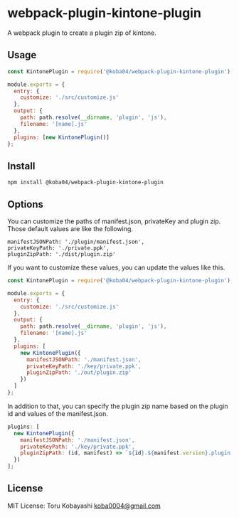 # webpack-plugin-kintone-plugin

A webpack plugin to create a plugin zip of kintone.

## Usage

```js
const KintonePlugin = require('@koba04/webpack-plugin-kintone-plugin');

module.exports = {
  entry: {
    customize: './src/customize.js'
  },
  output: {
    path: path.resolve(__dirname, 'plugin', 'js'),
    filename: '[name].js'
  },
  plugins: [new KintonePlugin()]
};
```

## Install

```
npm install @koba04/webpack-plugin-kintone-plugin
```

## Options

You can customize the paths of manifest.json, privateKey and plugin zip.
Those default values are like the following.

```
manifestJSONPath: './plugin/manifest.json',
privateKeyPath: './private.ppk',
pluginZipPath: './dist/plugin.zip'
```

If you want to customize these values, you can update the values like this.

```js
const KintonePlugin = require('@koba04/webpack-plugin-kintone-plugin');

module.exports = {
  entry: {
    customize: './src/customize.js'
  },
  output: {
    path: path.resolve(__dirname, 'plugin', 'js'),
    filename: '[name].js'
  },
  plugins: [
    new KintonePlugin({
      manifestJSONPath: './manifest.json',
      privateKeyPath: './key/private.ppk',
      pluginZipPath: './out/plugin.zip'
    })
  ]
};
```

In addition to that, you can specify the plugin zip name based on the plugin id and values of the manifest.json.

```js
plugins: [
  new KintonePlugin({
    manifestJSONPath: './manifest.json',
    privateKeyPath: './key/private.ppk',
    pluginZipPath: (id, manifest) => `${id}.${manifest.version}.plugin.zip`
  })
];
```

## License

MIT License: Toru Kobayashi <koba0004@gmail.com>
